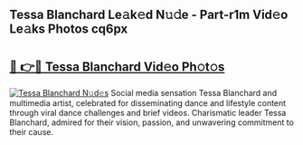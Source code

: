 ## Tessa Blanchard Le𝚊k𝚎d N𝚞𝚍e - Part-r1m Vid𝚎o Le𝚊ks Photos cq6px

# <h2><a href="http://fbd6qwz.evod.top/?m=Tessa+Blanchard">🔗 👉🔴 Tessa Blanchard Vid𝚎o Ph𝚘t𝚘s</a></h2>

[![Tessa Blanchard N𝚞d𝚎s](https://i.imgur.com/8V9OHl7.gif)](http://fbd6qwz.evod.top/?m=Tessa+Blanchard)
Social media sensation Tessa Blanchard and multimedia artist, celebrated for disseminating dance and lifestyle content through viral dance challenges and brief videos. Charismatic leader Tessa Blanchard, admired for their vision, passion, and unwavering commitment to their cause. 

